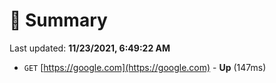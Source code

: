 # 📖 Summary
Last updated: **11/23/2021, 6:49:22 AM**

- `GET` [https://google.com](https://google.com) - **Up** (147ms)
